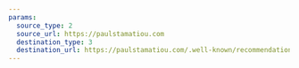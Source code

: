 ```yaml
---
params:
  source_type: 2
  source_url: https://paulstamatiou.com
  destination_type: 3
  destination_url: https://paulstamatiou.com/.well-known/recommendations.opml
---
```


